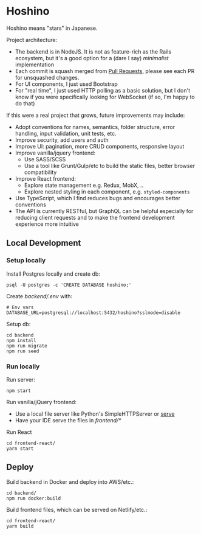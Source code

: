 # Hoshino

Hoshino means "stars" in Japanese.

Project architecture:
- The backend is in NodeJS. It is not as feature-rich as the Rails ecosystem, but it's a good option for a (dare I say) _minimalist_ implementation
- Each commit is squash merged from [Pull Requests](https://github.com/one-shots/hoshino/pulls), please see each PR for unsquashed changes.
- For UI components, I just used Bootstrap
- For "real time", I just used HTTP polling as a basic solution, but I don't know if you were specifically looking for WebSocket (if so, I'm happy to do that)

If this were a real project that grows, future improvements may include:
- Adopt conventions for names, semantics, folder structure, error handling, input validation, unit tests, etc.
- Improve security, add users and auth
- Improve UI: pagination, more CRUD components, responsive layout
- Improve vanilla/jquery frontend:
    - Use SASS/SCSS
    - Use a tool like Grunt/Gulp/etc to build the static files, better browser compatibility
- Improve React frontend:
    - Explore state management e.g. Redux, MobX, ..
    - Explore nested styling in each component, e.g. `styled-components`
- Use TypeScript, which I find reduces bugs and encourages better conventions
- The API is currently RESTful, but GraphQL can be helpful especially for reducing client requests and to make the frontend development experience more intuitive

## Local Development

### Setup locally
Install Postgres locally and create db:

```shell script
psql -U postgres -c 'CREATE DATABASE hoshino;'
```

Create _backend/.env_ with:

```shell script
# Env vars
DATABASE_URL=postgresql://localhost:5432/hoshino?sslmode=disable
``` 

Setup db:

```shell script
cd backend
npm install
npm run migrate
npm run seed
```

### Run locally

Run server:

```shell script
npm start
```

Run vanilla/jQuery frontend:
- Use a local file server like Python's SimpleHTTPServer or [serve](https://www.npmjs.com/package/serve) 
- Have your IDE serve the files in _frontend/*_


Run React 

```shell script
cd frontend-react/
yarn start
``` 

## Deploy

Build backend in Docker and deploy into AWS/etc.:

```shell script
cd backend/
npm run docker:build
```

Build frontend files, which can be served on Netlify/etc.: 

```shell script
cd frontend-react/
yarn build
```